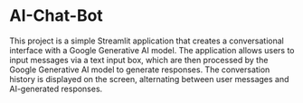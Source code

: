 # AI-Chat-Bot
This project is a simple Streamlit application that creates a conversational interface with a Google Generative AI model. The application allows users to input messages via a text input box, which are then processed by the Google Generative AI model to generate responses. The conversation history is displayed on the screen, alternating between user messages and AI-generated responses.
